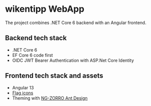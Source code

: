 # wikentipp WebApp
The project combines .NET Core 6 backend with an Angular frontend.

## Backend tech stack
- .NET Core 6
- EF Core 6 code first
- OIDC JWT Bearer Authentication with ASP.Net Core Identity

## Frontend tech stack and assets
- Angular 13
- [Flag icons](https://github.com/lipis/flag-icons)
- Theming with [NG-ZORRO Ant Design](https://ng.ant.design/)